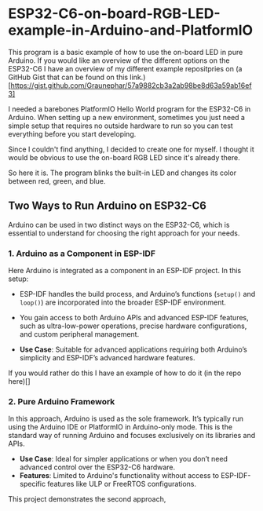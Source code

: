 # ESP32-C6-on-board-RGB-LED-example-in-Arduino-and-PlatformIO


This program is a basic example of how to use the on-board LED in pure Arduino. If you would like an overview of the different options on the ESP32-C6 I have an overview of my different example repositpries on (a GitHub Gist that can be found on this link.)[https://gist.github.com/Graunephar/57a9882cb3a2ab98be8d63a59ab16ef3]

I needed a barebones PlatformIO Hello World program for the ESP32-C6 in Arduino. When setting up a new environment, sometimes you just need a simple setup that requires no outside hardware to run so you can test everything before you start developing.

Since I couldn't find anything, I decided to create one for myself. I thought it would be obvious to use the on-board RGB LED since it's already there.

So here it is. The program blinks the built-in LED and changes its color between red, green, and blue.

## Two Ways to Run Arduino on ESP32-C6

Arduino can be used in two distinct ways on the ESP32-C6, which is essential to understand for choosing the right approach for your needs.

### 1. **Arduino as a Component in ESP-IDF**
Here  Arduino is integrated as a component in an ESP-IDF project. In this setup:
- ESP-IDF handles the build process, and Arduino’s functions (`setup()` and `loop()`) are incorporated into the broader ESP-IDF environment.
- You gain access to both Arduino APIs and advanced ESP-IDF features, such as ultra-low-power operations, precise hardware configurations, and custom peripheral management.

- **Use Case**: Suitable for advanced applications requiring both Arduino’s simplicity and ESP-IDF’s advanced hardware features.

If you would rather do this I have an example of how to do it (in the repo here)[]

### 2. **Pure Arduino Framework**
In this approach, Arduino is used as the sole framework. It’s typically run using the Arduino IDE or PlatformIO in Arduino-only mode. This is the standard way of running Arduino and focuses exclusively on its libraries and APIs. 

- **Use Case**: Ideal for simpler applications or when you don’t need advanced control over the ESP32-C6 hardware.
- **Features**: Limited to Arduino's functionality without access to ESP-IDF-specific features like ULP or FreeRTOS configurations.

This project demonstrates the second approach,


